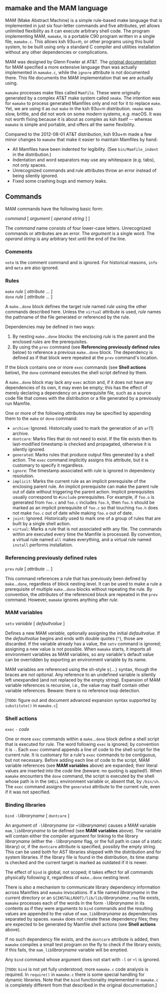 ## mamake and the MAM language ##

MAM (Make Abstract Machine) is a simple rule-based make language
that is implemented in just six four-letter commands and five attributes,
yet allows unlimited flexibility as it can execute arbitrary shell code.
The program implementing MAM, `mamake`,
is a portable C90 program written in a single file, `mamake.c`.
This allows ksh 93u+m,
or other programs using this build system,
to be built using only a standard C compiler and utilities installation
without any other dependencies or complications.

MAM was designed by Glenn Fowler at AT&T.
The [original documentation](http://web.archive.org/web/20041227143022/http://www2.research.att.com/~gsf/mam/mam.html)
for MAM specified a more extensive language than was actually implemented in `mamake.c`,
while the `ignore` attribute is not documented there.
This file documents the MAM implementation that we are actually using.

`mamake` processes make files called `Mamfile`.
These were originally generated by a complex AT&T make system called `nmake`.
The intention was for `mamake` to process generated Mamfiles only
and not for it to replace `make`.
Yet, we are using it as our `make` in the ksh 93u+m distribution.
`nmake` was slow, brittle, and did not work on some modern systems, e.g. macOS.
It was not worth fixing because it is about as complex as ksh itself --
whereas `mamake` is simple and portable, and offers all the same flexibility.

Compared to the 2012-08-01 AT&T distribution,
ksh 93u+m made a few minor changes to `mamake` that make it easier to maintain Mamfiles by hand:
* All Mamfiles have been indented for legibility. (See `bin/Mamfile_indent` in the distribution.)
* Indentation and word separators may use any whitespace (e.g. tabs), not only spaces.
* Unrecognized commands and rule attributes throw an error instead of being silently ignored.
* Fixed some crashing bugs and memory leaks.

## Commands ##

MAM commands have the following basic form:

*command* [ *argument* [ *operand string* ] ]

The *command* name consists of four lower-case letters.
Unrecognized commands or attributes are an error.
The *argument* is a single word.
The *operand string* is any arbitrary text until the end of the line.

### Comments ###

`note` is the comment command and is ignored.
For historical reasons, `info` and `meta` are also ignored.

### Rules ###

`make` *rule* [ *attribute* ... ]    
`done` *rule* [ *attribute* ... ]

A `make`...`done` block defines the target rule named *rule* using the other commands described here.
Unless the `virtual` attribute is used, *rule* names the pathname of the file generated or referenced by the rule.

Dependencies may be defined in two ways:
1. By nesting `make`...`done` blocks:
   the enclosing *rule* is the parent
   and the enclosed *rule*s are the prerequisites.
2. By using the `prev` command (see **Referencing previously defined rules** below)
   to reference a previous `make`...`done` block.
   The dependency is defined as if that block were repeated at the `prev` command's location.

If the block contains one or more `exec` commands (see **Shell actions** below),
the `done` command executes the shell script defined by them.

A `make`...`done` block may lack any `exec` action and, if it does not have any
dependencies of its own, it may even be empty; this has the effect of merely
declaring a dependency on a prerequisite file, such as a source code file that
comes with the distribution or a file generated by a previously run Mamfile.

One or more of the following *attribute*s may be specified
by appending them to the `make` or `done` command:
* `archive`: Ignored.
  Historically used to mark the generation of an `ar`(1) archive.
* `dontcare`: Marks files that do not need to exist.
  If the file exists then its last-modified timestamp is checked and propagated,
  otherwise it is silently ignored. 
* `generated`: Marks rules that produce output files generated by a shell action.
  The `exec` command implicitly assigns this attribute, but it is customary to specify it regardless.
* `ignore`: The timestamp associated with *rule* is ignored in dependency resolution.
* `implicit`: Marks the current rule as an implicit prerequisite of the enclosing parent rule.
  An implicit prerequisite can make the parent rule out of date without triggering the parent action.
  Implicit prerequisites usually correspond to `#include` prerequisites.
  For example, if `foo.o` is generated from `foo.c` and `foo.c` includes `foo.h`,
  then `foo.h` should be marked as an implicit prerequisite of `foo.c`
  so that touching `foo.h` does not make `foo.c` out of date while making `foo.o` out of date.
* `joint`: Ignored.
  Historically used to mark one of a group of rules that are built by a single shell action.
* `virtual`: Marks a rule that is not associated with any file.
  The commands within are executed every time the Mamfile is processed.
  By convention, a virtual rule named `all` makes everything,
  and a virtual rule named `install` performs installation.

### Referencing previously defined rules ###

`prev` *rule* [ *attribute* ... ]

This command references a rule that has previously been defined by `make`...`done`,
regardless of block nesting level.
It can be used to make a rule a prerequisite of multiple `make`...`done` blocks without repeating the rule.
By convention, the *attribute*s of the referenced block are repeated in the `prev` command.
However, `mamake` ignores anything after *rule*.

### MAM variables ###

`setv` *variable* [ *defaultvalue* ]

Defines a new MAM *variable*, optionally assigning the initial *defaultvalue*.
If the *defaultvalue* begins and ends with double quotes (`"`), those are discarded.
If the variable already has a value, the `setv` command is ignored; assigning a new value is not possible.
When `mamake` starts, it imports all environment variables as MAM variables,
so any variable's default value can be overridden by exporting an environment variable by its name.

MAM variables are referenced using the sh-style `${`...`}` syntax, though the braces are *not* optional.
Any reference to an undefined variable is silently left unexpanded (and not replaced by the empty string).
Expansion of MAM variable references is recursive, i.e., the value may itself contain other variable references.
Beware: there is no reference loop detection.

[`TODO`: figure out and document advanced expansion syntax supported by `substitute()` in `mamake.c`]

### Shell actions ###

`exec` `-` *code*

One or more `exec` commands within a `make`...`done` block
define a shell script that is executed for *rule*.
The word following `exec` is ignored; by convention it is `-`.
Each `exec` command appends a line of code to the shell script for the current rule.
It is customary for a rule's `exec` commands to be contiguous, but not necessary.
Before adding each line of code to the script,
MAM variable references (see **MAM variables** above)
are expanded; their literal values are inserted into the *code* line
(beware: no quoting is applied!).
When `mamake` encounters the `done` command,
the script is executed by the shell whose path is in the `SHELL` environment variable
or, absent that, by `/bin/sh`.
The `exec` command assigns the `generated` attribute to the current rule, even if it was not specified.

### Binding libraries ###

`bind` `-l`*libraryname* [ `dontcare` ]

An argument of `-l`*libraryname* (or `+l`*libraryname*)
causes a MAM variable `mam_lib`*libraryname* to be defined (see **MAM variables** above).
The variable will contain either the compiler argument for linking to the library *libraryname*
(either the `-l`*libraryname* flag, or the full path in case of a static library)
or, if the `dontcare` attribute is specified, possibly the empty string.
This can be used both for AST libraries shipped with the distribution and for system libraries.
If the library file is found in the distribution,
its time stamp is checked and the current target is marked as outdated if it is newer.

The effect of `bind` is global, not scoped; it takes effect for all commands
physically following it, regardless of `make`…`done` nesting level.

There is also a mechanism to communicate library dependency information across Mamfiles and `mamake` invocations.
If a file named *libraryname* in the current directory
or an `${INSTALLROOT}/lib/lib/`*libraryname*`.req` file
exists, `mamake` processes each of the words in the form `-l`*libraryname* in its contents
as if they were arguments to `bind` commands
and the resulting values are appended to the value of `mam_lib`*libraryname*
as dependencies separated by spaces.
`mamake` does not create these dependency files;
they are expected to be generated by Mamfile shell actions (see **Shell actions** above).

If no such dependency file exists, and the `dontcare` attribute is added,
then `mamake` compiles a small test program on the fly to check if the library exists;
if this fails, the `mam_lib`*libraryname* variable will be emptied.

Any `bind` command whose argument does not start with `-l` or `+l` is ignored.

[`TODO`: `bind` is not yet fully understood; more `mamake.c` code analysis is required.
In `require()` in `mamake.c` there is some special handling for dynamic libraries.
Note that the `bind` functionality implemented in `mamake.c`
is completely different from that described in the original documentation.]
